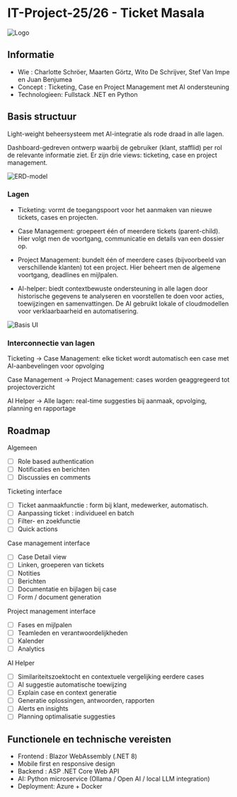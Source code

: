 # IT-Project-25/26 - Ticket Masala

![Logo](docs/visual/logo-green.png)

## Informatie

- Wie : Charlotte Schröer, Maarten Görtz, Wito De Schrijver, Stef Van Impe en Juan Benjumea
- Concept : Ticketing, Case en Project Management met AI ondersteuning
- Technologieen: Fullstack .NET en Python

## Basis structuur

Light-weight beheersysteem met AI-integratie als rode draad in alle lagen.

Dashboard-gedreven ontwerp waarbij de gebruiker (klant, stafflid) per rol de relevante informatie ziet. Er zijn drie views: ticketing, case en project management.

![ERD-model](docs/architecture/erd-dark.drawio.png)

### Lagen

- Ticketing: vormt de toegangspoort voor het aanmaken van nieuwe tickets, cases en projecten.

- Case Management: groepeert één of meerdere tickets (parent-child). Hier volgt men de voortgang, communicatie en details van een dossier op.

- Project Management: bundelt één of meerdere cases (bijvoorbeeld van verschillende klanten) tot een project. Hier beheert men de algemene voortgang, deadlines en mijlpalen.

- AI-helper: biedt contextbewuste ondersteuning in alle lagen door historische gegevens te analyseren en voorstellen te doen voor acties, toewijzingen en samenvattingen. De AI gebruikt lokale of cloudmodellen voor verklaarbaarheid en automatisering.

![Basis UI](docs/visual/basic-UI.png)

### Interconnectie van lagen

Ticketing → Case Management: elke ticket wordt automatisch een case met AI-aanbevelingen voor opvolging

Case Management → Project Management: cases worden geaggregeerd tot projectoverzicht

AI Helper → Alle lagen: real-time suggesties bij aanmaak, opvolging, planning en rapportage

## Roadmap

Algemeen

- [ ] Role based authentication
- [ ] Notificaties en berichten
- [ ] Discussies en comments

Ticketing interface

- [ ] Ticket aanmaakfunctie : form bij klant, medewerker, automatisch.
- [ ] Aanpassing ticket : individueel en batch
- [ ] Filter- en zoekfunctie
- [ ] Quick actions

Case management interface

- [ ] Case Detail view
- [ ] Linken, groeperen van tickets
- [ ] Notities
- [ ] Berichten
- [ ] Documentatie en bijlagen bij case
- [ ] Form / document generation

Project management interface  

- [ ] Fases en mijlpalen
- [ ] Teamleden en verantwoordelijkheden
- [ ] Kalender
- [ ] Analytics

AI Helper

- [ ] Similariteitszoektocht en contextuele vergelijking eerdere cases
- [ ] AI suggestie automatische toewijzing
- [ ] Explain case en context generatie
- [ ] Generatie oplossingen, antwoorden, rapporten
- [ ] Alerts en insights
- [ ] Planning optimalisatie suggesties

## Functionele en technische vereisten

- Frontend : Blazor WebAssembly (.NET 8)
- Mobile first en responsive design
- Backend : ASP .NET Core Web API
- AI: Python microservice (Ollama / Open AI / local LLM integration)
- Deployment: Azure + Docker